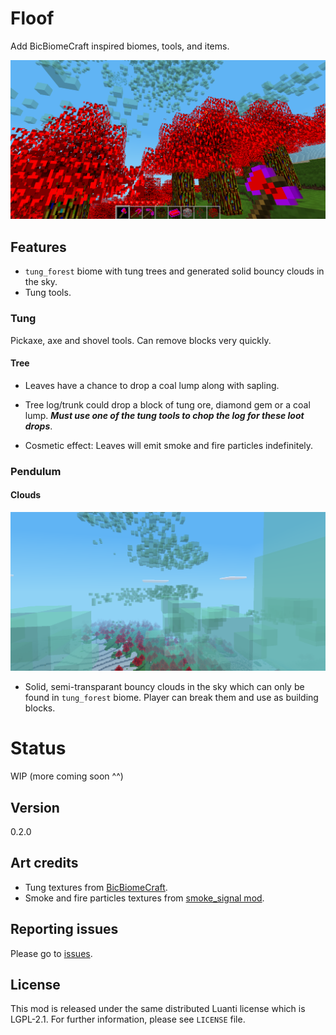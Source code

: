 # Floof

Add BicBiomeCraft inspired biomes, tools, and items.

![](screenshot.png)

## Features

- `tung_forest` biome with tung trees and generated solid bouncy clouds in the sky.
- Tung tools.

### Tung

Pickaxe, axe and shovel tools. Can remove blocks very quickly.

#### Tree

- Leaves have a chance to drop a coal lump along with sapling.

- Tree log/trunk could drop a block of tung ore, diamond gem or a coal lump. ***Must use one of the tung tools to chop the log for these loot drops***.

- Cosmetic effect: Leaves will emit smoke and fire particles indefinitely.

### Pendulum

#### Clouds

![](screenshots/clouds.png)

- Solid, semi-transparant bouncy clouds in the sky which can only be found in `tung_forest` biome. Player can break them and use as building blocks.

# Status

WIP (more coming soon ^^)

## Version

0.2.0

## Art credits

- Tung textures from [BicBiomeCraft](https://www.curseforge.com/minecraft/mc-mods/bicbiomecraft).
- Smoke and fire particles textures from [smoke_signal mod](https://content.luanti.org/packages/Just_Visiting/smoke_signals/).

## Reporting issues

Please go to [issues](https://github.com/cloudyluna/floof/issues).

## License

This mod is released under the same distributed Luanti license which is LGPL-2.1. For further information, please see `LICENSE` file.

